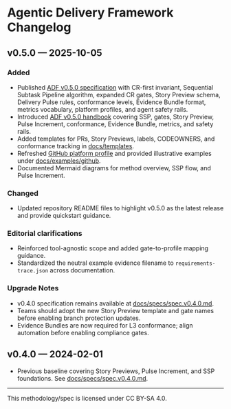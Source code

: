 # Agentic Delivery Framework Changelog

## v0.5.0 — 2025-10-05
### Added
- Published [ADF v0.5.0 specification](docs/specs/adf-spec-v0.5.0.md) with CR-first invariant, Sequential Subtask Pipeline algorithm, expanded CR gates, Story Preview schema, Delivery Pulse rules, conformance levels, Evidence Bundle format, metrics vocabulary, platform profiles, and agent safety rails.
- Introduced [ADF v0.5.0 handbook](docs/handbook/README.md) covering SSP, gates, Story Preview, Pulse Increment, conformance, Evidence Bundle, metrics, and safety rails.
- Added templates for PRs, Story Previews, labels, CODEOWNERS, and conformance tracking in [docs/templates](docs/templates/).
- Refreshed [GitHub platform profile](docs/profiles/github.md) and provided illustrative examples under [docs/examples/github](docs/examples/github/).
- Documented Mermaid diagrams for method overview, SSP flow, and Pulse Increment.

### Changed
- Updated repository README files to highlight v0.5.0 as the latest release and provide quickstart guidance.

### Editorial clarifications
- Reinforced tool-agnostic scope and added gate-to-profile mapping guidance.
- Standardized the neutral example evidence filename to `requirements-trace.json` across documentation.

### Upgrade Notes
- v0.4.0 specification remains available at [docs/specs/spec.v0.4.0.md](docs/specs/spec.v0.4.0.md).
- Teams should adopt the new Story Preview template and gate names before enabling branch protection updates.
- Evidence Bundles are now required for L3 conformance; align automation before enabling compliance gates.

## v0.4.0 — 2024-02-01
- Previous baseline covering Story Previews, Pulse Increment, and SSP foundations. See [docs/specs/spec.v0.4.0.md](docs/specs/spec.v0.4.0.md).

---

This methodology/spec is licensed under CC BY-SA 4.0.
